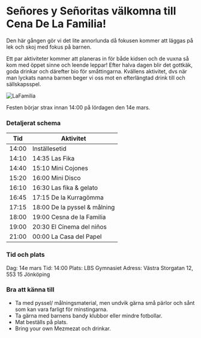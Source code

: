 
# Señores y Señoritas välkomna till **Cena De La Familia!**
Den här gången gör vi det lite annorlunda då fokusen kommer att läggas på lek och skoj med fokus på barnen.

Ett par aktiviteter kommer att planeras in för både kidsen och de vuxna så kom med öppet sinne och leende leppar!
Efter halva dagen blir det gottkäk, goda drinkar och därefter bio för småttingarna. 
Kvällens aktivitet, dvs när man lyckats nanna barnen beger vi oss mot en efterlängtad drink till och sällskapsspel.

![LaFamilia](https://rullavagn.nu/blogg/wp-content/uploads/2019/05/food-fight.gif)

Festen börjar strax innan 14:00 på lördagen den 14e mars.

### Detaljerat schema
Tid | Aktivitet
----------- | -----------
14:00	| Inställesetid
14:10 |  14:35	Las Fika
14:40 | 15:10	Mini Cojones
15:20 | 16:00	Mini Disco
16:10 | 16:30	Las fika & gelato
16:45 | 17:15	De la Kurragömma
17:15 | 18:00	De la pyssel & målning
18:00 | 19:00	Cesna de la Familia
19:00 | 20:30	El Cinema del niños
21:00 | 00:00	La Casa del Papel

### Tid och plats
Dag: 14e mars
Tid: 14:00
Plats: LBS Gymnasiet
Adress: Västra Storgatan 12, 553 15 Jönköping

### Bra att känna till
* Ta med pyssel/ målningsmaterial, men undvik gärna små pärlor och sånt som kan vara farligt för minstingarna.
* Ta gärna med barnens bandy klubbor eller mindre fotbollar.
* Mat beställs på plats.
* Bring your own Mezmezat och drinkar.
